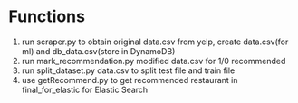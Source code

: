 
# Functions
1. run scraper.py to obtain original data.csv from yelp, create data.csv(for ml) and db_data.csv(store in DynamoDB)
2. run mark_recommendation.py modified data.csv for 1/0 recommended
3. run split_dataset.py data.csv to split test file and train file
4. use getRecommend.py to get recommended restaurant in final_for_elastic for Elastic Search
